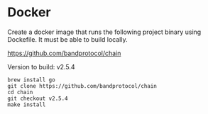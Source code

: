 # Docker 

Create a docker image that runs the following project binary using Dockefile. It must be able to build locally.

https://github.com/bandprotocol/chain

Version to build: v2.5.4
```
brew install go
git clone https://github.com/bandprotocol/chain
cd chain
git checkout v2.5.4
make install

```